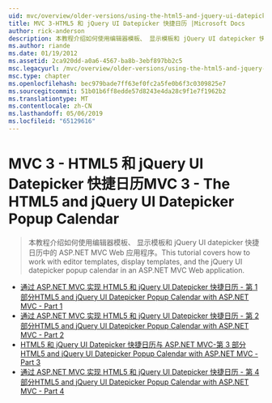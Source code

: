```yaml
---
uid: mvc/overview/older-versions/using-the-html5-and-jquery-ui-datepicker-popup-calendar-with-aspnet-mvc/index
title: MVC 3-HTML5 和 jQuery UI Datepicker 快捷日历 |Microsoft Docs
author: rick-anderson
description: 本教程介绍如何使用编辑器模板、 显示模板和 jQuery UI datepicker 快捷日历中的 ASP.NET MVC Web 应用程序。
ms.author: riande
ms.date: 01/19/2012
ms.assetid: 2ca920dd-a0a6-4567-ba8b-3ebf897bb2c5
msc.legacyurl: /mvc/overview/older-versions/using-the-html5-and-jquery-ui-datepicker-popup-calendar-with-aspnet-mvc
msc.type: chapter
ms.openlocfilehash: bec979bade7ff63ef0fc2a5fe0b6f3c0309825e7
ms.sourcegitcommit: 51b01b6ff8edde57d8243e4da28c9f1e7f1962b2
ms.translationtype: MT
ms.contentlocale: zh-CN
ms.lasthandoff: 05/06/2019
ms.locfileid: "65129616"
---
```

# <a name="mvc-3---the-html5-and-jquery-ui-datepicker-popup-calendar"></a><span data-ttu-id="69c52-103">MVC 3 - HTML5 和 jQuery UI Datepicker 快捷日历</span><span class="sxs-lookup"><span data-stu-id="69c52-103">MVC 3 - The HTML5 and jQuery UI Datepicker Popup Calendar</span></span>

> <span data-ttu-id="69c52-104">本教程介绍如何使用编辑器模板、 显示模板和 jQuery UI datepicker 快捷日历中的 ASP.NET MVC Web 应用程序。</span><span class="sxs-lookup"><span data-stu-id="69c52-104">This tutorial covers how to work with editor templates, display templates, and the jQuery UI datepicker popup calendar in an ASP.NET MVC Web application.</span></span>

- [<span data-ttu-id="69c52-105">通过 ASP.NET MVC 实现 HTML5 和 jQuery UI Datepicker 快捷日历 - 第 1 部分</span><span class="sxs-lookup"><span data-stu-id="69c52-105">HTML5 and jQuery UI Datepicker Popup Calendar with ASP.NET MVC - Part 1</span></span>](using-the-html5-and-jquery-ui-datepicker-popup-calendar-with-aspnet-mvc-part-1.md)
- [<span data-ttu-id="69c52-106">通过 ASP.NET MVC 实现 HTML5 和 jQuery UI Datepicker 快捷日历 - 第 2 部分</span><span class="sxs-lookup"><span data-stu-id="69c52-106">HTML5 and jQuery UI Datepicker Popup Calendar with ASP.NET MVC - Part 2</span></span>](using-the-html5-and-jquery-ui-datepicker-popup-calendar-with-aspnet-mvc-part-2.md)
- [<span data-ttu-id="69c52-107">HTML5 和 jQuery UI Datepicker 快捷日历与 ASP.NET MVC-第 3 部分</span><span class="sxs-lookup"><span data-stu-id="69c52-107">HTML5 and jQuery UI Datepicker Popup Calendar with ASP.NET MVC - Part 3</span></span>](using-the-html5-and-jquery-ui-datepicker-popup-calendar-with-aspnet-mvc-part-3.md)
- [<span data-ttu-id="69c52-108">通过 ASP.NET MVC 实现 HTML5 和 jQuery UI Datepicker 快捷日历 - 第 4 部分</span><span class="sxs-lookup"><span data-stu-id="69c52-108">HTML5 and jQuery UI Datepicker Popup Calendar with ASP.NET MVC - Part 4</span></span>](using-the-html5-and-jquery-ui-datepicker-popup-calendar-with-aspnet-mvc-part-4.md)
